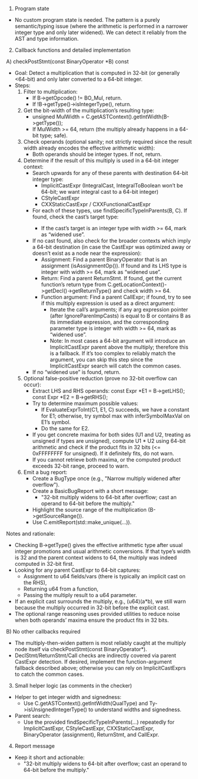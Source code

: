1) Program state
- No custom program state is needed. The pattern is a purely semantic/typing issue (where the arithmetic is performed in a narrower integer type and only later widened). We can detect it reliably from the AST and type information.

2) Callback functions and detailed implementation

A) checkPostStmt(const BinaryOperator *B) const
- Goal: Detect a multiplication that is computed in 32-bit (or generally <64-bit) and only later converted to a 64-bit integer.
- Steps:
  1. Filter to multiplication:
     - If B->getOpcode() != BO_Mul, return.
     - If !B->getType()->isIntegerType(), return.
  2. Get the bit-width of the multiplication’s resulting type:
     - unsigned MulWidth = C.getASTContext().getIntWidth(B->getType());
     - If MulWidth >= 64, return (the multiply already happens in a 64-bit type; safe).
  3. Check operands (optional sanity; not strictly required since the result width already encodes the effective arithmetic width):
     - Both operands should be integer types. If not, return.
  4. Determine if the result of this multiply is used in a 64-bit integer context:
     - Search upwards for any of these parents with destination 64-bit integer type:
       - ImplicitCastExpr (IntegralCast, IntegralToBoolean won’t be 64-bit; we want integral cast to a 64-bit integer)
       - CStyleCastExpr
       - CXXStaticCastExpr / CXXFunctionalCastExpr
     - For each of these types, use findSpecificTypeInParents<T>(B, C). If found, check the cast’s target type:
       - If the cast’s target is an integer type with width >= 64, mark as “widened use”.
     - If no cast found, also check for the broader contexts which imply a 64-bit destination (in case the CastExpr was optimized away or doesn’t exist as a node near the expression):
       - Assignment: Find a parent BinaryOperator that is an assignment (isAssignmentOp()). If found and its LHS type is integer with width >= 64, mark as “widened use”.
       - Return: Find a parent ReturnStmt. If found, get the current function’s return type from C.getLocationContext()->getDecl()->getReturnType() and check width >= 64.
       - Function argument: Find a parent CallExpr; if found, try to see if this multiply expression is used as a direct argument:
         - Iterate the call’s arguments; if any arg expression pointer (after IgnoreParenImpCasts) is equal to B or contains B as its immediate expression, and the corresponding parameter type is integer with width >= 64, mark as “widened use”.
         - Note: In most cases a 64-bit argument will introduce an ImplicitCastExpr parent above the multiply; therefore this is a fallback. If it’s too complex to reliably match the argument, you can skip this step since the ImplicitCastExpr search will catch the common cases.
     - If no “widened use” is found, return.
  5. Optional false-positive reduction (prove no 32-bit overflow can occur):
     - Extract LHS and RHS operands: const Expr *E1 = B->getLHS(); const Expr *E2 = B->getRHS();
     - Try to determine maximum possible values:
       - If EvaluateExprToInt(C1, E1, C) succeeds, we have a constant for E1; otherwise, try symbol max with inferSymbolMaxVal on E1’s symbol.
       - Do the same for E2.
     - If you get concrete maxima for both sides (U1 and U2, treating as unsigned if types are unsigned), compute U1 * U2 using 64-bit arithmetic and check if the product fits in 32 bits (<= 0xFFFFFFFF for unsigned). If it definitely fits, do not warn.
     - If you cannot retrieve both maxima, or the computed product exceeds 32-bit range, proceed to warn.
  6. Emit a bug report:
     - Create a BugType once (e.g., "Narrow multiply widened after overflow").
     - Create a BasicBugReport with a short message:
       - "32-bit multiply widens to 64-bit after overflow; cast an operand to 64-bit before the multiply."
     - Highlight the source range of the multiplication (B->getSourceRange()).
     - Use C.emitReport(std::make_unique<BasicBugReport>(...)).

Notes and rationale:
- Checking B->getType() gives the effective arithmetic type after usual integer promotions and usual arithmetic conversions. If that type’s width is 32 and the parent context widens to 64, the multiply was indeed computed in 32-bit first.
- Looking for any parent CastExpr to 64-bit captures:
  - Assignment to u64 fields/vars (there is typically an implicit cast on the RHS),
  - Returning u64 from a function,
  - Passing the multiply result to a u64 parameter.
- If an explicit cast surrounds the multiply, e.g., (u64)(a*b), we still warn because the multiply occurred in 32-bit before the explicit cast.
- The optional range reasoning uses provided utilities to reduce noise when both operands’ maxima ensure the product fits in 32 bits.

B) No other callbacks required
- The multiply-then-widen pattern is most reliably caught at the multiply node itself via checkPostStmt(const BinaryOperator*).
- DeclStmt/ReturnStmt/Call checks are indirectly covered via parent CastExpr detection. If desired, implement the function-argument fallback described above; otherwise you can rely on ImplicitCastExprs to catch the common cases.

3) Small helper logic (as comments in the checker)
- Helper to get integer width and signedness:
  - Use C.getASTContext().getIntWidth(QualType) and Ty->isUnsignedIntegerType() to understand widths and signedness.
- Parent search:
  - Use the provided findSpecificTypeInParents<T>(...) repeatedly for ImplicitCastExpr, CStyleCastExpr, CXXStaticCastExpr, BinaryOperator (assignment), ReturnStmt, and CallExpr.

4) Report message
- Keep it short and actionable:
  - "32-bit multiply widens to 64-bit after overflow; cast an operand to 64-bit before the multiply."
